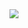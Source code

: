 <img src="https://i.pinimg.com/originals/5f/08/50/5f08505655b858d52ea4ef07a6fa58d5.gif">


<!--### Hi there 👋


**inf0tec/inf0tec** is a ✨ _special_ ✨ repository because its `README.md` (this file) appears on your GitHub profile.

Here are some ideas to get you started:

- 🔭 I’m currently working on ...
- 🌱 I’m currently learning ...
- 👯 I’m looking to collaborate on ...
- 🤔 I’m looking for help with ...
- 💬 Ask me about ...
- 📫 How to reach me: ...
- 😄 Pronouns: ...
- ⚡ Fun fact: ...
-->
